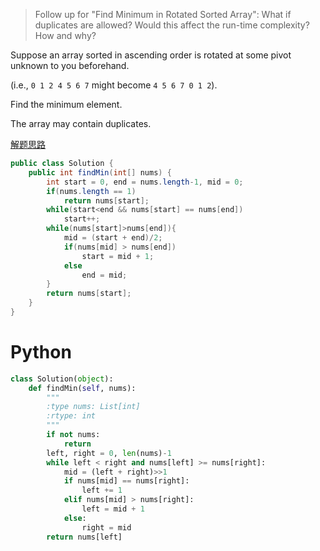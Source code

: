 > Follow up for "Find Minimum in Rotated Sorted Array":
What if duplicates are allowed?
Would this affect the run-time complexity? How and why?

Suppose an array sorted in ascending order is rotated at some pivot unknown to you beforehand.

(i.e., `0 1 2 4 5 6 7` might become `4 5 6 7 0 1 2`).

Find the minimum element.

The array may contain duplicates.

[解题思路](http://blog.csdn.net/ljiabin/article/details/40983299)
```java
public class Solution {
    public int findMin(int[] nums) {
        int start = 0, end = nums.length-1, mid = 0;
        if(nums.length == 1) 
            return nums[start];
        while(start<end && nums[start] == nums[end])
            start++;
        while(nums[start]>nums[end]){
            mid = (start + end)/2;
            if(nums[mid] > nums[end])
                start = mid + 1;
            else
                end = mid;
        }
        return nums[start];
    }
}
```

# Python
```python
class Solution(object):
    def findMin(self, nums):
        """
        :type nums: List[int]
        :rtype: int
        """
        if not nums:
            return
        left, right = 0, len(nums)-1
        while left < right and nums[left] >= nums[right]:
            mid = (left + right)>>1
            if nums[mid] == nums[right]:
                left += 1
            elif nums[mid] > nums[right]:
                left = mid + 1
            else:
                right = mid
        return nums[left]
```

